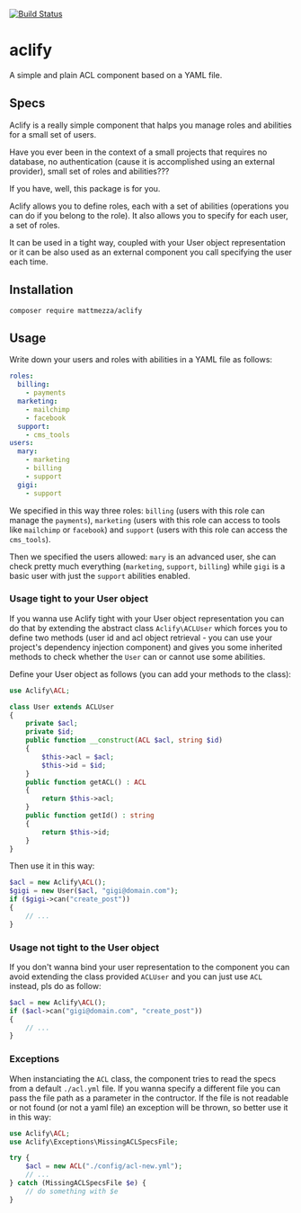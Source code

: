 [![Build Status](https://travis-ci.org/mattmezza/aclify.png)](https://travis-ci.org/mattmezza/aclify.png)

# aclify
A simple and plain ACL component based on a YAML file.
## Specs
Aclify is a really simple component that halps you manage roles and abilities for a small set of users.

Have you ever been in the context of a small projects that requires no database, no authentication (cause it is accomplished using an external provider), small set of roles and abilities???

If you have, well, this package is for you.

Aclify allows you to define roles, each with a set of abilities (operations you can do if you belong to the role). It also allows you to specify for each user, a set of roles.

It can be used in a tight way, coupled with your User object representation or it can be also used as an external component you call specifying the user each time.

## Installation

`composer require mattmezza/aclify`

## Usage 

Write down your users and roles with abilities in a YAML file as follows:

```yaml
roles: 
  billing: 
    - payments
  marketing: 
    - mailchimp
    - facebook
  support: 
    - cms_tools
users: 
  mary: 
    - marketing
    - billing
    - support
  gigi: 
    - support

```
We specified in this way three roles: `billing` (users with this role can manage the `payments`), `marketing` (users with this role can access to tools like `mailchimp` or `facebook`) and `support` (users with this role can access the `cms_tools`).

Then we specified the users allowed: `mary` is an advanced user, she can check pretty much everything (`marketing`, `support`, `billing`) while `gigi` is a basic user with just the `support` abilities enabled.

### Usage tight to your User object
If you wanna use Aclify tight with your User object representation you can do that by extending the abstract class `Aclify\ACLUser` which forces you to define two methods (user id and acl object retrieval - you can use your project's dependency injection component) and gives you some inherited methods to check whether the `User` can or cannot use some abilities.

Define your User object as follows (you can add your methods to the class): 

```php
use Aclify\ACL;

class User extends ACLUser
{
    private $acl;
    private $id;
    public function __construct(ACL $acl, string $id) 
    {
        $this->acl = $acl;
        $this->id = $id;
    }
    public function getACL() : ACL
    {
        return $this->acl;
    }
    public function getId() : string
    {
        return $this->id;
    }
}
```

Then use it in this way:

```php
$acl = new Aclify\ACL();
$gigi = new User($acl, "gigi@domain.com");
if ($gigi->can("create_post"))
{
    // ...
}
```

### Usage not tight to the User object

If you don't wanna bind your user representation to the component you can avoid extending the class provided `ACLUser` and you can just use `ACL` instead, pls do as follow:

```php
$acl = new Aclify\ACL();
if ($acl->can("gigi@domain.com", "create_post"))
{
    // ...
}
```

### Exceptions

When instanciating the `ACL` class, the component tries to read the specs from a default `./acl.yml` file. If you wanna specify a different file you can pass the file path as a parameter in the contructor. If the file is not readable or not found (or not a yaml file) an exception will be thrown, so better use it in this way:

```php
use Aclify\ACL;
use Aclify\Exceptions\MissingACLSpecsFile;

try {
    $acl = new ACL("./config/acl-new.yml");
    // ...
} catch (MissingACLSpecsFile $e) {
    // do something with $e
}